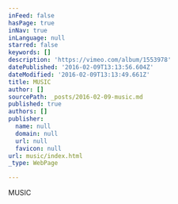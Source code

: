 ```yaml
---
inFeed: false
hasPage: true
inNav: true
inLanguage: null
starred: false
keywords: []
description: 'https://vimeo.com/album/1553978'
datePublished: '2016-02-09T13:13:56.604Z'
dateModified: '2016-02-09T13:13:49.661Z'
title: MUSIC
author: []
sourcePath: _posts/2016-02-09-music.md
published: true
authors: []
publisher:
  name: null
  domain: null
  url: null
  favicon: null
url: music/index.html
_type: WebPage

---
```

MUSIC